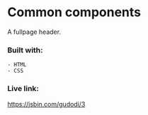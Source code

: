 # Common components

A fullpage header.

### Built with:
	- HTML
	- CSS

### Live link:
https://jsbin.com/gudodi/3